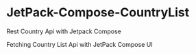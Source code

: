 # JetPack-Compose-CountryList
Rest Country Api with Jetpack Compose

Fetching Country List Api with JetPack Compose UI
